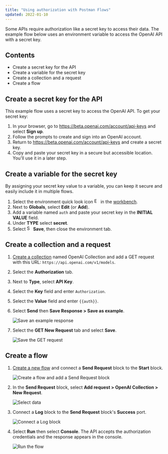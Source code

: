 ```yaml
---
title: "Using authorization with Postman Flows"
updated: 2022-01-10
---
```


Some APIs require authorization like a secret key to access their data. The example flow below uses an environment variable to access the OpenAI API with a secret key.

## Contents

* Create a secret key for the API
* Create a variable for the secret key
* Create a collection and a request
* Create a flow

## Create a secret key for the API

This example flow uses a secret key to access the OpenAI API. To get your secret key:

1. In your browser, go to https://beta.openai.com/account/api-keys and select **Sign up**.
1. Follow the prompts to create and sign into an OpenAI account.
1. Return to https://beta.openai.com/account/api-keys and create a secret key.
1. Copy and paste your secret key in a secure but accessible location. You'll use it in a later step.

## Create a variable for the secret key

By assigning your secret key value to a variable, you can keep it secure and easily include it in multiple flows.

1. Select the environment quick look icon <img alt="Environment quick look icon" src="https://assets.postman.com/postman-docs/icon-environment-quick-look.jpg#icon" width="16px"> in the [workbench](/docs/getting-started/navigating-postman/#environment-selector-and-environment-quick-look).
1. Next to **Globals**, select **Edit** (or **Add**).
1. Add a variable named `auth` and paste your secret key in the **INITIAL VALUE** field.
1. Under **TYPE** select **secret**.
1. Select <img alt="Save icon" src="https://assets.postman.com/postman-docs/icon-save.jpg#icon" width="16px"> **Save**, then close the environment tab.

## Create a collection and a request

1. [Create a collection](/docs/getting-started/creating-the-first-collection/) named OpenAI Collection and add a GET request with this URL: `https://api.openai.com/v1/models`.
1. Select the **Authorization** tab.
1. Next to **Type**, select **API Key**.
1. Select the **Key** field and enter `Authorization`.
1. Select the **Value** field and enter `{{auth}}`.
1. Select **Send** then **Save Response > Save as example**.

    ![Save an example response](https://assets.postman.com/postman-docs/v10/flow-get-random-user-2-v10.jpg)

1. Select the **GET New Request** tab and select **Save**.

    ![Save the GET request](https://assets.postman.com/postman-docs/v10/flow-save-request-v10.jpg)

## Create a flow

1. [Create a new flow](/docs/postman-flows/flows-intro/building-your-first-flow/) and connect a **Send Request** block to the **Start** block.

    ![Create a flow and add a Send Request block](https://assets.postman.com/postman-docs/v10/flow-data-send-request-v10.jpg)

1. In the **Send Request** block, select **Add request > OpenAI Collection > New Request**.

    ![Select data](https://assets.postman.com/postman-docs/v10/flow-select-data-v10.jpg)

1. Connect a **Log** block to the **Send Request** block's **Success** port.

    ![Connect a Log block](https://assets.postman.com/postman-docs/v10/flow-add-log-block-v10.jpg)

1. Select **Run** then select **Console**. The API accepts the authorization credentials and the response appears in the console.

    ![Run the flow](https://assets.postman.com/postman-docs/v10/flow-run-flow-v10.jpg)
